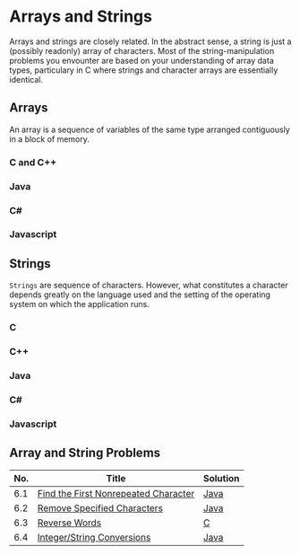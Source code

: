 # Arrays and Strings

Arrays and strings are closely related. In the abstract sense, a string is just a (possibly readonly) array of characters.
Most of the string-manipulation problems you envounter are based on your understanding of array data types, particulary in C where strings and character arrays are essentially identical.

## Arrays
An array is a sequence of variables of the same type arranged contiguously in a block of memory.

### C and C++

### Java

### C#

### Javascript

## Strings

`Strings` are sequence of characters. However, what constitutes a character depends greatly on the language used and the setting of the operating system on which the application runs.

### C

### C++

### Java

### C#

### Javascript

## Array and String Problems
|No.|Title|Solution|
|---|-----|--------|
|6.1|[Find the First Nonrepeated Character](find-first-nonrepeated)|[Java](find-first-nonrepeated/FindFirstNonrepeated.java)|
|6.2|[Remove Specified Characters](remove-specified-chars)|[Java](remove-specified-chars/RemoveSpecifiedChars.java)|
|6.3|[Reverse Words](reverse-words)|[C](reverse-words/reverse-words.c)|
|6.4|[Integer/String Conversions](integer-string-conversions)|[Java](integer-string-conversions/IntStringConversions.java)|
